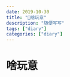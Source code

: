 ```yaml
---
date: 2019-10-30
title: "💬啥玩意"
description: "随便写写"
tags: ["diary"]
categories: ["diary"]
---
```

# 啥玩意
